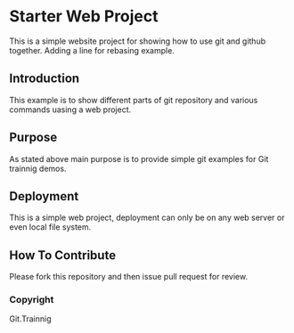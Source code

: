 # Starter Web Project

This is a simple website project for showing 
how to use git and github together.
Adding a line for rebasing example.

## Introduction

This example is to show different parts of git repository
and  various commands uasing a web project.

## Purpose

As stated above main purpose is to provide simple
git examples for Git trainnig demos.

## Deployment

This is a simple web project, deployment can 
only be on any web server or even local file system.

## How To Contribute

Please fork this repository and then issue pull request for review.

### Copyright

Git.Trainnig